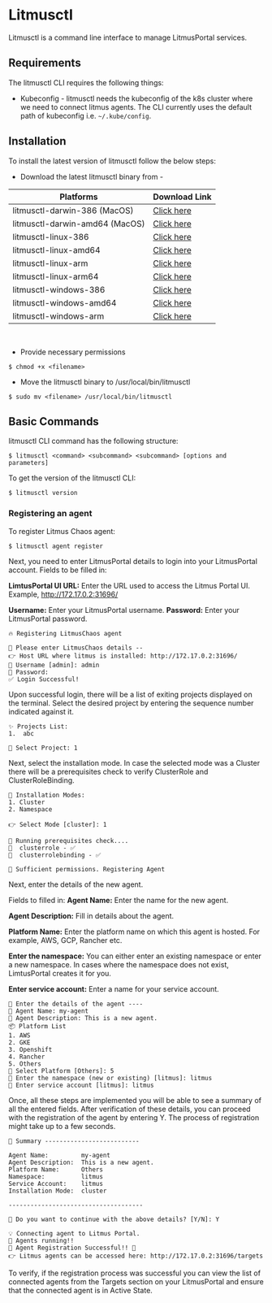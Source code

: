 # Litmusctl

Litmusctl is a command line interface to manage LitmusPortal services.

## Requirements

The litmusctl CLI requires the following things:

- Kubeconfig - litmusctl needs the kubeconfig of the k8s cluster where we need to connect litmus agents. The CLI currently uses the default path of kubeconfig i.e. `~/.kube/config`.

## Installation

To install the latest version of litmusctl follow the below steps:

- Download the latest litmusctl binary from -

| Platforms                      | Download Link                                                                                                 |
| ------------------------------ | ------------------------------------------------------------------------------------------------------------- |
| litmusctl-darwin-386 (MacOS)   | [Click here](https://github.com/litmuschaos/litmusctl/blob/master/platforms/litmusctl-darwin-386?raw=true)    |
| litmusctl-darwin-amd64 (MacOS) | [Click here](https://github.com/litmuschaos/litmusctl/blob/master/platforms/litmusctl-darwin-amd64?raw=true)  |
| litmusctl-linux-386            | [Click here](https://github.com/litmuschaos/litmusctl/blob/master/platforms/litmusctl-linux-386?raw=true)     |
| litmusctl-linux-amd64          | [Click here](https://github.com/litmuschaos/litmusctl/blob/master/platforms/litmusctl-linux-amd64?raw=true)   |
| litmusctl-linux-arm            | [Click here](https://github.com/litmuschaos/litmusctl/blob/master/platforms/litmusctl-linux-arm?raw=true)     |
| litmusctl-linux-arm64          | [Click here](https://github.com/litmuschaos/litmusctl/blob/master/platforms/litmusctl-linux-arm64?raw=true)   |
| litmusctl-windows-386          | [Click here](https://github.com/litmuschaos/litmusctl/blob/master/platforms/litmusctl-windows-386?raw=true)   |
| litmusctl-windows-amd64        | [Click here](https://github.com/litmuschaos/litmusctl/blob/master/platforms/litmusctl-windows-amd64?raw=true) |
| litmusctl-windows-arm          | [Click here](https://github.com/litmuschaos/litmusctl/blob/master/platforms/litmusctl-windows-arm?raw=true)   |

<br>

- Provide necessary permissions

```shell
$ chmod +x <filename>
```

- Move the litmusctl binary to /usr/local/bin/litmusctl

```shell
$ sudo mv <filename> /usr/local/bin/litmusctl
```

## Basic Commands

litmusctl CLI command has the following structure:

```shell
$ litmusctl <command> <subcommand> <subcommand> [options and parameters]
```

To get the version of the litmusctl CLI:

```shell
$ litmusctl version
```

### Registering an agent

To register Litmus Chaos agent:

```shell
$ litmusctl agent register
```

Next, you need to enter LitmusPortal details to login into your LitmusPortal account. Fields to be filled in:

**LimtusPortal UI URL:** Enter the URL used to access the Litmus Portal UI.
Example, http://172.17.0.2:31696/

**Username:** Enter your LitmusPortal username.
**Password:** Enter your LitmusPortal password.

```shell
🔥 Registering LitmusChaos agent

📶 Please enter LitmusChaos details --
👉 Host URL where litmus is installed: http://172.17.0.2:31696/
🤔 Username [admin]: admin
🙈 Password:
✅ Login Successful!
```

Upon successful login, there will be a list of exiting projects displayed on the terminal. Select the desired project by entering the sequence number indicated against it.

```shell
✨ Projects List:
1.  abc

🔎 Select Project: 1
```

Next, select the installation mode. In case the selected mode was a Cluster there will be a prerequisites check to verify ClusterRole and ClusterRoleBinding.

```shell
🔌 Installation Modes:
1. Cluster
2. Namespace

👉 Select Mode [cluster]: 1

🏃 Running prerequisites check....
🔑  clusterrole - ✅
🔑  clusterrolebinding - ✅

🌟 Sufficient permissions. Registering Agent
```

Next, enter the details of the new agent.

Fields to filled in:
**Agent Name:** Enter the name for the new agent.

**Agent Description:** Fill in details about the agent.

**Platform Name:** Enter the platform name on which this agent is hosted. For example, AWS, GCP, Rancher etc.

**Enter the namespace:** You can either enter an existing namespace or enter a new namespace. In cases where the namespace does not exist, LimtusPortal creates it for you.

**Enter service account:** Enter a name for your service account.

```shell
🔗 Enter the details of the agent ----
🤷 Agent Name: my-agent
📘 Agent Description: This is a new agent.
📦 Platform List
1. AWS
2. GKE
3. Openshift
4. Rancher
5. Others
🔎 Select Platform [Others]: 5
📁 Enter the namespace (new or existing) [litmus]: litmus
🔑 Enter service account [litmus]: litmus
```

Once, all these steps are implemented you will be able to see a summary of all the entered fields.
After verification of these details, you can proceed with the registration of the agent by entering Y. The process of registration might take up to a few seconds.

```shell
📌 Summary --------------------------

Agent Name:         my-agent
Agent Description:  This is a new agent.
Platform Name:      Others
Namespace:          litmus
Service Account:    litmus
Installation Mode:  cluster

-------------------------------------

🤷 Do you want to continue with the above details? [Y/N]: Y

💡 Connecting agent to Litmus Portal.
🏃 Agents running!!
🚀 Agent Registration Successful!! 🎉
👉 Litmus agents can be accessed here: http://172.17.0.2:31696/targets
```

To verify, if the registration process was successful you can view the list of connected agents from the Targets section on your LitmusPortal and ensure that the connected agent is in Active State.
